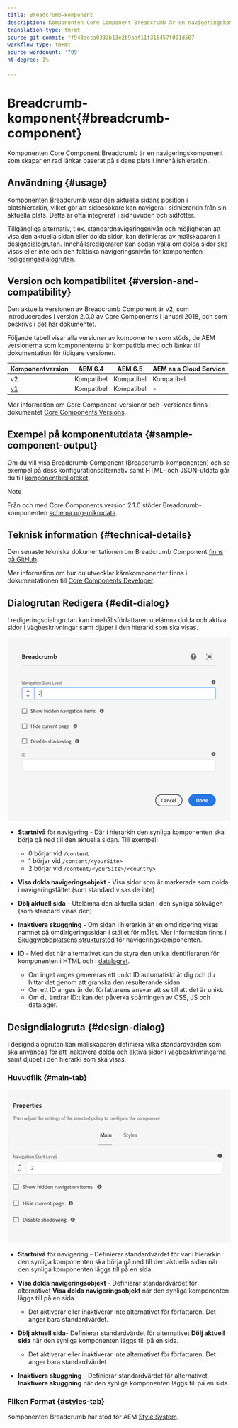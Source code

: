 ```yaml
---
title: Breadcrumb-komponent
description: Komponenten Core Component Breadcrumb är en navigeringskomponent som skapar en rad länkar baserat på sidans plats i innehållshierarkin.
translation-type: tm+mt
source-git-commit: ff943aeca0333b13e2b9aaf11f316457f001d507
workflow-type: tm+mt
source-wordcount: '709'
ht-degree: 1%

---
```



# Breadcrumb-komponent{#breadcrumb-component}

Komponenten Core Component Breadcrumb är en navigeringskomponent som skapar en rad länkar baserat på sidans plats i innehållshierarkin.

## Användning {#usage}

Komponenten Breadcrumb visar den aktuella sidans position i platshierarkin, vilket gör att sidbesökare kan navigera i sidhierarkin från sin aktuella plats. Detta är ofta integrerat i sidhuvuden och sidfötter.

Tillgängliga alternativ, t.ex. standardnavigeringsnivån och möjligheten att visa den aktuella sidan eller dolda sidor, kan definieras av mallskaparen i [designdialogrutan](#design-dialog). Innehållsredigeraren kan sedan välja om dolda sidor ska visas eller inte och den faktiska navigeringsnivån för komponenten i [redigeringsdialogrutan](#edit-dialog).

## Version och kompatibilitet {#version-and-compatibility}

Den aktuella versionen av Breadcrumb Component är v2, som introducerades i version 2.0.0 av Core Components i januari 2018, och som beskrivs i det här dokumentet.

Följande tabell visar alla versioner av komponenten som stöds, de AEM versionerna som komponenterna är kompatibla med och länkar till dokumentation för tidigare versioner.

| Komponentversion | AEM 6.4 | AEM 6.5 | AEM as a Cloud Service |
|--- | --- |--- |---|
| v2 | Kompatibel | Kompatibel | Kompatibel |
| [v1](v1/breadcrumb-v1.md) | Kompatibel | Kompatibel | - |

Mer information om Core Component-versioner och -versioner finns i dokumentet [Core Components Versions](/help/versions.md).

## Exempel på komponentutdata {#sample-component-output}

Om du vill visa Breadcrumb Component (Breadcrumb-komponenten) och se exempel på dess konfigurationsalternativ samt HTML- och JSON-utdata går du till [komponentbiblioteket](https://adobe.com/go/aem_cmp_library_breadcrumb).

>[!NOTE]
>
>Från och med Core Components version 2.1.0 stöder Breadcrumb-komponenten [schema.org-mikrodata](https://schema.org/BreadcrumbList).

## Teknisk information {#technical-details}

Den senaste tekniska dokumentationen om Breadcrumb Component [finns på GitHub](https://adobe.com/go/aem_cmp_tech_breadcrumb_v2).

Mer information om hur du utvecklar kärnkomponenter finns i dokumentationen till [Core Components Developer](/help/developing/overview.md).

## Dialogrutan Redigera {#edit-dialog}

I redigeringsdialogrutan kan innehållsförfattaren utelämna dolda och aktiva sidor i vägbeskrivningar samt djupet i den hierarki som ska visas.

![Dialogruta för redigering av komponenten Breadcrumb](/help/assets/breadcrumb-edit.png)

* **Startnivå** för navigering - Där i hierarkin den synliga komponenten ska börja gå ned till den aktuella sidan. Till exempel:

   * 0 börjar vid `/content`
   * 1 börjar vid `/content/<yourSite>`
   * 2 börjar vid `/content/<yourSite>/<country>`

* **Visa dolda navigeringsobjekt** - Visa sidor som är markerade som dolda i navigeringsfältet (som standard visas de inte)
* **Dölj aktuell sida** - Utelämna den aktuella sidan i den synliga sökvägen (som standard visas den)
* **Inaktivera skuggning** - Om sidan i hierarkin är en omdirigering visas namnet på omdirigeringssidan i stället för målet. Mer information finns i [Skuggwebbplatsens strukturstöd](navigation.md#shadow-structure) för navigeringskomponenten.
* **ID** - Med det här alternativet kan du styra den unika identifieraren för komponenten i HTML och i [datalagret](/help/developing/data-layer/overview.md).
   * Om inget anges genereras ett unikt ID automatiskt åt dig och du hittar det genom att granska den resulterande sidan.
   * Om ett ID anges är det författarens ansvar att se till att det är unikt.
   * Om du ändrar ID:t kan det påverka spårningen av CSS, JS och datalager.

## Designdialogruta {#design-dialog}

I designdialogrutan kan mallskaparen definiera vilka standardvärden som ska användas för att inaktivera dolda och aktiva sidor i vägbeskrivningarna samt djupet i den hierarki som ska visas.

### Huvudflik {#main-tab}

![](/help/assets/breadcrumb-design.png)

* **Startnivå** för navigering - Definierar standardvärdet för var i hierarkin den synliga komponenten ska börja gå ned till den aktuella sidan när den synliga komponenten läggs till på en sida.
* **Visa dolda navigeringsobjekt** - Definierar standardvärdet för alternativet **Visa dolda navigeringsobjekt** när den synliga komponenten läggs till på en sida.

   * Det aktiverar eller inaktiverar inte alternativet för författaren. Det anger bara standardvärdet.

* **Dölj aktuell sida**- Definierar standardvärdet för alternativet **Dölj aktuell sida** när den synliga komponenten läggs till på en sida.

   * Det aktiverar eller inaktiverar inte alternativet för författaren. Det anger bara standardvärdet.

* **Inaktivera skuggning** - Definierar standardvärdet för alternativet **Inaktivera skuggning** när den synliga komponenten läggs till på en sida.

### Fliken Format {#styles-tab}

Komponenten Breadcrumb har stöd för AEM [Style System](/help/get-started/authoring.md#component-styling).
